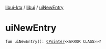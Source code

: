 [libui-ktx](../index.md) / [libui](index.md) / [uiNewEntry](./ui-new-entry.md)

# uiNewEntry

`fun uiNewEntry(): `[`CPointer`](../kotlinx.cinterop/-c-pointer/index.md)`<<ERROR CLASS>>?`